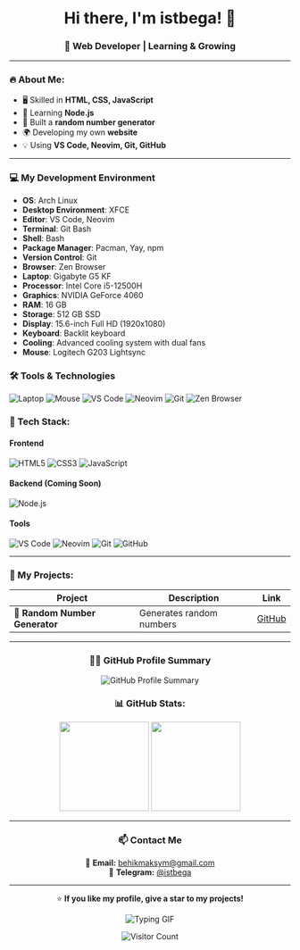 <h1 align="center">Hi there, I'm istbega! 👋</h1>
<h3 align="center">🚀 Web Developer | Learning & Growing</h3>

---

### 🔥 About Me:
- 🖥️ Skilled in **HTML, CSS, JavaScript**
- 🚀 Learning **Node.js**
- 🎲 Built a **random number generator**
- 🌍 Developing my own **website**
- 💡 Using **VS Code, Neovim, Git, GitHub**

---

### 💻 My Development Environment

- **OS**: Arch Linux
- **Desktop Environment**: XFCE
- **Editor**: VS Code, Neovim
- **Terminal**: Git Bash
- **Shell**: Bash
- **Package Manager**: Pacman, Yay, npm
- **Version Control**: Git
- **Browser**: Zen Browser
- **Laptop**: Gigabyte G5 KF
- **Processor**: Intel Core i5-12500H
- **Graphics**: NVIDIA GeForce 4060
- **RAM**: 16 GB
- **Storage**: 512 GB SSD
- **Display**: 15.6-inch Full HD (1920x1080)
- **Keyboard**: Backlit keyboard
- **Cooling**: Advanced cooling system with dual fans
- **Mouse**: Logitech G203 Lightsync
  
### 🛠️ Tools & Technologies
![Laptop](https://img.shields.io/badge/Laptop-Gigabyte%20G5%20KF-000000?style=flat&logo=apple&logoColor=white)
![Mouse](https://img.shields.io/badge/Mouse-Logitech%20G203%20Lightsync-000000?style=flat&logo=logitech&logoColor=white)
![VS Code](https://img.shields.io/badge/Editor-VS%20Code-007ACC?style=flat&logo=visualstudiocode&logoColor=white)
![Neovim](https://img.shields.io/badge/Editor-Neovim-57A143?style=flat&logo=neovim&logoColor=white)
![Git](https://img.shields.io/badge/Version%20Control-Git-F1502F?style=flat&logo=git&logoColor=white)
![Zen Browser](https://img.shields.io/badge/Browser-Zen%20Browser-FFD700?style=flat&logo=browser&logoColor=white)


### 🔧 Tech Stack:

#### **Frontend**
![HTML5](https://img.shields.io/badge/HTML5-22272E?style=for-the-badge&logo=html5&logoColor=E34F26)
![CSS3](https://img.shields.io/badge/CSS3-22272E?style=for-the-badge&logo=css3&logoColor=1572B6)
![JavaScript](https://img.shields.io/badge/JavaScript-22272E?style=for-the-badge&logo=javascript&logoColor=F7DF1E)

#### **Backend (Coming Soon)**
![Node.js](https://img.shields.io/badge/Node.js-22272E?style=for-the-badge&logo=node.js&logoColor=339933)

#### **Tools**
![VS Code](https://img.shields.io/badge/VSCode-22272E?style=for-the-badge&logo=visual-studio-code&logoColor=007ACC)
![Neovim](https://img.shields.io/badge/Neovim-22272E?style=for-the-badge&logo=neovim&logoColor=57A143)
![Git](https://img.shields.io/badge/Git-22272E?style=for-the-badge&logo=git&logoColor=F05032)
![GitHub](https://img.shields.io/badge/GitHub-22272E?style=for-the-badge&logo=github&logoColor=white)

---

### 📌 My Projects:
<div align="center">

| Project | Description | Link |
|---------|------------|------|
| 🎲 **Random Number Generator** | Generates random numbers | [GitHub](https://numbergenv2-1.netlify.app/) |

---

### 👨‍💻 GitHub Profile Summary

![GitHub Profile Summary](https://github-profile-summary-cards.vercel.app/api/cards/profile-details?username=istbega&theme=radical)


### 📊 GitHub Stats:
<div align="center">
  <img height="160px" src="https://github-readme-stats.vercel.app/api?username=istbega&show_icons=true&theme=tokyonight" />
  <img height="160px" src="https://github-readme-stats.vercel.app/api/top-langs/?username=istbega&layout=compact&theme=tokyonight" />
</div>

---

### 📫 Contact Me
📩 **Email:** behikmaksym@gmail.com  
💬 **Telegram:** [@istbega](https://t.me/istbega)  

---

⭐ **If you like my profile, give a star to my projects!**  

![Typing GIF](https://readme-typing-svg.herokuapp.com?size=24&color=F7A400&lines=Hi,+I'm+a+Web+Developer!;Learning+JavaScript+and+Node.js)

![Visitor Count](https://komarev.com/ghpvc/?username=istbega&color=blue)
